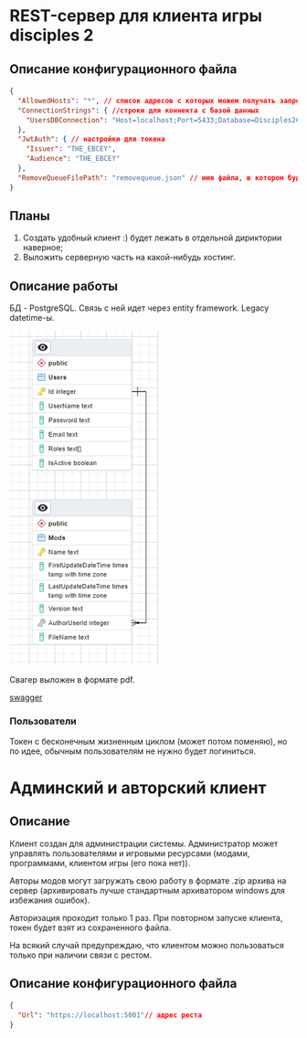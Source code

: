 # REST-сервер для клиента игры disciples 2
## Описание конфигурационного файла
```json
{
  "AllowedHosts": "*", // список адресов с которых можем получать запросы
  "ConnectionStrings": { //строки для коннекта с базой данных
    "UsersDBConnection": "Host=localhost;Port=5433;Database=Disciples2ClientDB;Username=postgres;Password=123" //пока используется только эта
  },
  "JwtAuth": { // настройки для токена
    "Issuer": "THE_EBCEY",
    "Audience": "THE_EBCEY"
  },
  "RemoveQueueFilePath": "removequeue.json" // имя файла, в котором будет хранится очередь запросов на удаление файла мода
}
```
## Планы
1. Создать удобный клиент :) будет лежать в отдельной дириктории наверное;
2. Выложить серверную часть на какой-нибудь хостинг.

## Описание работы
БД - PostgreSQL. Связь с ней идет через entity framework. Legacy datetime-ы.

![ERD](https://github.com/EBCEYS/DisciplesClient-Rest-Server/blob/main/BD_ERD.png)

Свагер выложен в формате pdf.

[swagger](https://github.com/EBCEYS/DisciplesClient-Rest-Server/blob/main/Swagger%20UI.pdf)
### Пользователи
Токен с бесконечным жизненным циклом (может потом поменяю), но по идее, обычным пользователям не нужно будет логиниться.

# Админский и авторский клиент
## Описание
Клиент создан для администрации системы. Администратор может управлять пользователями и игровыми ресурсами (модами, программами, клиентом игры (его пока нет)).

Авторы модов могут загружать свою работу в формате .zip архива на сервер (архивировать лучше стандартным архиватором windows для избежания ошибок).

Авторизация проходит только 1 раз. При повторном запуске клиента, токен будет взят из сохраненного файла.

На всякий случай предупреждаю, что клиентом можно пользоваться только при наличии связи с рестом.
## Описание конфигурационного файла
```json
{
  "Url": "https://localhost:5001"// адрес реста
}

```